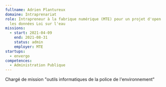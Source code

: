 ```yaml
---
fullname: Adrien Plantureux
domaine: Intraprenariat
role: Intrapreneur à la fabrique numérique (MTE) pour un projet d'open data sur
  les données Loi sur l'eau
missions:
  - start: 2021-04-09
    end: 2021-08-31
    status: admin
    employer: MTE
startups:
  - envergo
competences:
  - Administration Publique
---
```

Chargé de mission "outils informatiques de la police de l'environnement"